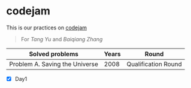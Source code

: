 # codejam
This is our practices on [codejam](https://code.google.com/codejam/)
> For *Tang Yu* and *Baiqiang Zhang*

Solved problems | Years | Round
--------------- | ----- | -----
Problem A. Saving the Universe | 2008 | Qualification Round

-[X] Day1
